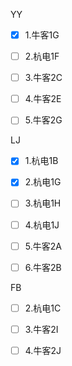YY

- [x] 1.牛客1G

- [ ] 2.杭电1F

- [ ] 3.牛客2C

- [ ] 4.牛客2E

- [ ] 5.牛客2G







LJ

- [x] 1.杭电1B

- [x] 2.杭电1G

- [ ] 3.杭电1H

- [ ] 4.杭电1J

- [ ] 5.牛客2A

- [ ] 6.牛客2B









FB

- [ ] 2.杭电1C

- [ ] 3.牛客2I

- [ ] 4.牛客2J





